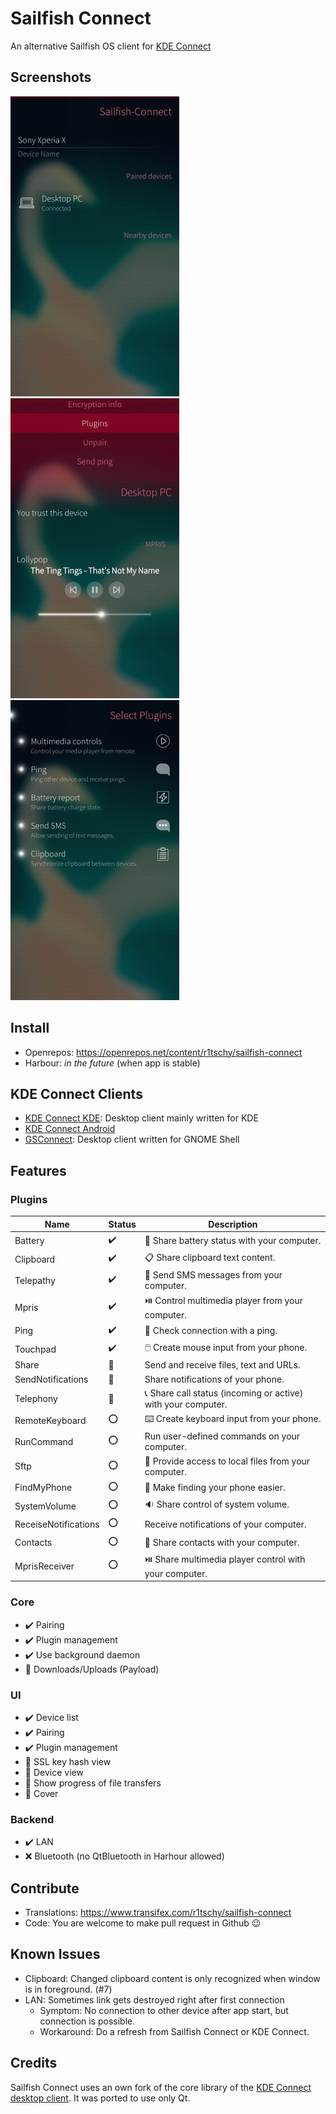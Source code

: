 # Sailfish Connect

An alternative Sailfish OS client for [KDE Connect](https://community.kde.org/KDEConnect)

## Screenshots

![Screenshot 1](/doc/Screenshot_1.png)
![Screenshot 2](/doc/Screenshot_2.png)
![Screenshot 3](/doc/Screenshot_3.png)

## Install

* Openrepos: https://openrepos.net/content/r1tschy/sailfish-connect
* Harbour: *in the future* (when app is stable)

## KDE Connect Clients

* [KDE Connect KDE](https://github.com/KDE/kdeconnect-kde): Desktop client mainly written for KDE
* [KDE Connect Android](https://f-droid.org/packages/org.kde.kdeconnect_tp)
* [GSConnect](https://extensions.gnome.org/extension/1319/gsconnect/): Desktop client written for GNOME Shell

## Features

### Plugins

Name | Status | Description
-----|--------|------------
Battery | :heavy_check_mark: | :battery: Share battery status with your computer.
Clipboard | :heavy_check_mark: | :clipboard: Share clipboard text content.
Telepathy | :heavy_check_mark: | :speech_balloon: Send SMS messages from your computer.
Mpris | :heavy_check_mark: | :play_or_pause_button: Control multimedia player from your computer.
Ping | :heavy_check_mark: | :wave: Check connection with a ping.
Touchpad | :heavy_check_mark: | :computer_mouse: Create mouse input from your phone.
Share | :construction: | Send and receive files, text and URLs.
SendNotifications | :construction: | Share notifications of your phone.
Telephony | :construction: | :telephone_receiver: Share call status (incoming or active) with your computer.
RemoteKeyboard | :o: | :keyboard: Create keyboard input from your phone.
RunCommand | :o: | Run user-defined commands on your computer.
Sftp | :o: | :open_file_folder: Provide access to local files from your computer.
FindMyPhone | :o: | :vibration_mode: Make finding your phone easier.
SystemVolume | :o: | :sound: Share control of system volume.
ReceiseNotifications | :o: | Receive notifications of your computer.
Contacts | :o: | :busts_in_silhouette: Share contacts with your computer.
MprisReceiver | :o: | :play_or_pause_button: Share multimedia player control with your computer.


### Core
* :heavy_check_mark: Pairing
* :heavy_check_mark: Plugin management
* :heavy_check_mark: Use background daemon
* :construction: Downloads/Uploads (Payload)

### UI
* :heavy_check_mark: Device list
* :heavy_check_mark: Pairing
* :heavy_check_mark: Plugin management
* :construction: SSL key hash view
* :construction: Device view
* :construction: Show progress of file transfers
* :construction: Cover

### Backend
* :heavy_check_mark: LAN
* :x: Bluetooth (no QtBluetooth in Harhour allowed)

## Contribute

* Translations: https://www.transifex.com/r1tschy/sailfish-connect
* Code: You are welcome to make pull request in Github :wink:

## Known Issues

* Clipboard: Changed clipboard content is only recognized when window is in
   foreground. (#7)
* LAN: Sometimes link gets destroyed right after first connection
   * Symptom: No connection to other device after app start, but connection is possible.
   * Workaround: Do a refresh from Sailfish Connect or KDE Connect.

## Credits

Sailfish Connect uses an own fork of the core library of the [KDE Connect desktop client](https://cgit.kde.org/kdeconnect-kde.git/). It was ported to use only Qt.
